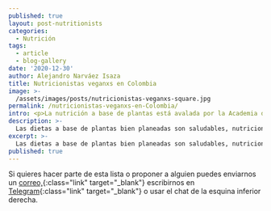 ```yaml
---
published: true
layout: post-nutritionists
categories:
  - Nutrición
tags:
  - article
  - blog-gallery
date: '2020-12-30'
author: Alejandro Narváez Isaza
title: Nutricionistas veganxs en Colombia
image: >-
  /assets/images/posts/nutricionistas-veganxs-square.jpg
permalink: /nutricionistas-veganxs-en-Colombia/
intro: <p>La nutrición a base de plantas está avalada por la Academia de Nutrición y Dietética desde el 2016. Las dietas a base de plantas bien planeadas son saludables, nutricionalmente adecuadas y más sostenibles ambientalmente.</p><p><a href="https://pubmed.ncbi.nlm.nih.gov/27886704/" class="link no-underline" target="_blank">Artículo en Publimed <span class="icon icon-long-arrow-right-light"></span></a></p><p>Sin embargo la mayoría de lxs nutricionistas locales todavía recomiendan consumir alimentos de origen animal. Esta es una lista con algunxs nutricionistas especializadxs en nutrición a base de plantas.</p>
description: >-
  Las dietas a base de plantas bien planeadas son saludables, nutricionalmente adecuadas y más sostenibles ambientalmente. Esta es una lista con algunxs nutricionistas especializadxs en nutrición a base de plantas en Colombia
excerpt: >-
  Las dietas a base de plantas bien planeadas son saludables, nutricionalmente adecuadas y más sostenibles ambientalmente. Esta es una lista con algunxs nutricionistas especializadxs en nutrición a base de plantas en Colombia
published: true
---
```

Si quieres hacer parte de esta lista o proponer a alguien puedes enviarnos un [correo,](mailto:hola@tallerveganista.com){:class="link" target="_blank"} escribirnos en [Telegram](https://t.me/joinchat/J9QQERRxaty5e3lfNBtHdw){:class="link" target="_blank"} o usar el chat de la esquina inferior derecha.

